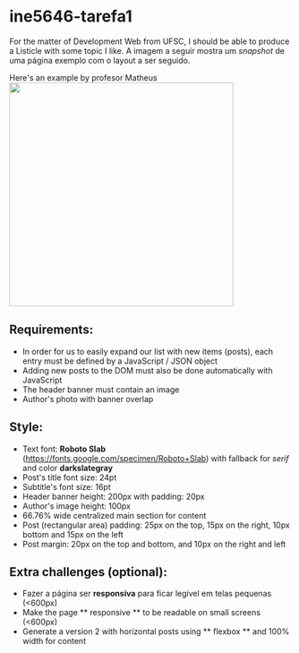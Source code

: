 # ine5646-tarefa1

For the matter of Development Web from UFSC, I should be able to produce a Listicle with some topic I like.
A imagem a seguir mostra um *snapshot* de uma página exemplo com o layout a ser seguido.

Here's an example by profesor Matheus
<img src="/images/snapshot.png" width="400px">

## Requirements:
* In order for us to easily expand our list with new items (posts), each entry must be defined by a JavaScript / JSON object
* Adding new posts to the DOM must also be done automatically with JavaScript
* The header banner must contain an image
* Author's photo with banner overlap

## Style:
* Text font: **Roboto Slab** (https://fonts.google.com/specimen/Roboto+Slab) with fallback for *serif* and color **darkslategray**
* Post's title font size: 24pt
* Subtitle's font size: 16pt
* Header banner height: 200px with padding: 20px
* Author's image height: 100px
* 66.76% wide centralized main section for content
* Post (rectangular area) padding: 25px on the top, 15px on the right, 10px bottom and 15px on the left
* Post margin: 20px on the top and bottom, and 10px on the right and left

## Extra challenges (optional):
* Fazer a página ser **responsiva** para ficar legível em telas pequenas (<600px)
* Make the page ** responsive ** to be readable on small screens (<600px)
* Generate a version 2 with horizontal posts using ** flexbox ** and 100% width for content

